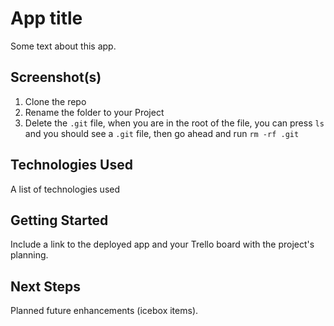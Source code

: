 # App title

Some text about this app. 

## Screenshot(s) 

1. Clone the repo
2. Rename the folder to your Project
3. Delete the `.git` file, when you are in the root of the file, you can press `ls` and you should see a `.git` file, then go ahead and run `rm -rf .git`

## Technologies Used
A list of technologies used

## Getting Started
Include a link to the deployed app and your Trello board with the project's planning.

## Next Steps
Planned future enhancements (icebox items).
